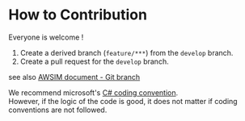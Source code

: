 # How to Contribution

Everyone is welcome !

1. Create a derived branch (`feature/***`) from the `develop` branch.
2. Create a pull request for the `develop` branch.

see also [AWSIM document - Git branch](https://tier4.github.io/AWSIM/ProjectGuide/GitBranch/)

We recommend microsoft's [C# coding convention](https://learn.microsoft.com/en-us/dotnet/csharp/fundamentals/coding-style/coding-conventions?redirectedfrom=MSDN).  
However, if the logic of the code is good, it does not matter if coding conventions are not followed.